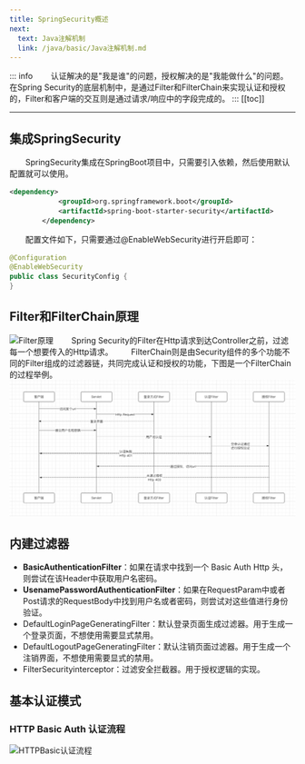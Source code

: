 ```yaml
---
title: SpringSecurity概述
next:
  text: Java注解机制
  link: /java/basic/Java注解机制.md
---
```

::: info
&#8195;&#8195;认证解决的是"我是谁"的问题，授权解决的是"我能做什么"的问题。在Spring Security的底层机制中，是通过Filter和FilterChain来实现认证和授权的，Filter和客户端的交互则是通过请求/响应中的字段完成的。
:::
[[toc]]
***

## 集成SpringSecurity
&#8195;&#8195;SpringSecurity集成在SpringBoot项目中，只需要引入依赖，然后使用默认配置就可以使用。
```xml 
<dependency>
            <groupId>org.springframework.boot</groupId>
            <artifactId>spring-boot-starter-security</artifactId>
        </dependency>
```
&#8195;&#8195;配置文件如下，只需要通过@EnableWebSecurity进行开启即可：
```java 
@Configuration
@EnableWebSecurity
public class SecurityConfig {
}
```

## Filter和FilterChain原理
![Filter原理](/images/microservice/auth/Filter原理.jpeg)
&#8195;&#8195;Spring Security的Filter在Http请求到达Controller之前，过滤每一个想要传入的Http请求。
&#8195;&#8195;FilterChain则是由Security组件的多个功能不同的Filter组成的过滤器链，共同完成认证和授权的功能，下图是一个FilterChain的过程举例。
![FilterChain原理](/images/microservice/auth/FilterChain原理.png)

## 内建过滤器
- **BasicAuthenticationFilter**：如果在请求中找到一个 Basic Auth Http 头，则尝试在该Header中获取用户名密码。
- **UsenamePasswordAuthenticationFilter**：如果在RequestParam中或者Post请求的RequestBody中找到用户名或者密码，则尝试对这些值进行身份验证。
- DefaultLoginPageGeneratingFilter：默认登录页面生成过滤器。用于生成一个登录页面，不想使用需要显式禁用。
- DefaultLogoutPageGeneratingFilter：默认注销页面过滤器。用于生成一个注销界面，不想使用需要显式的禁用。
- FilterSecurityinterceptor：过滤安全拦截器。用于授权逻辑的实现。


## 基本认证模式
### HTTP Basic Auth 认证流程
![HTTPBasic认证流程](/images/microservice/auth/HTTPBasic认证流程.png)
